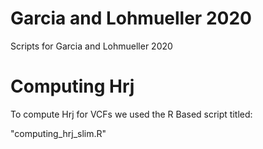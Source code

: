 # Garcia and Lohmueller 2020
Scripts for Garcia and Lohmueller 2020


# Computing Hrj

To compute Hrj for VCFs we used the R Based script titled:

"computing_hrj_slim.R"



